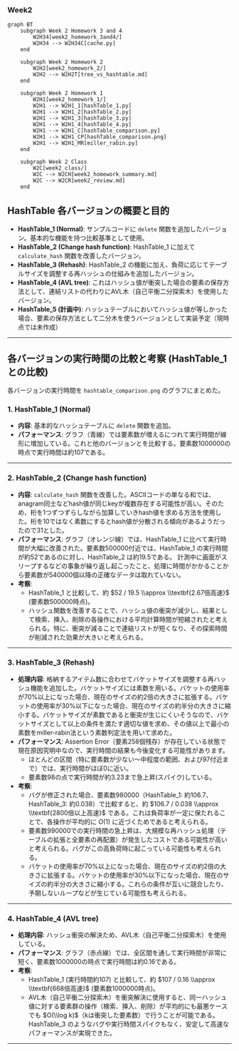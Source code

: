 ### Week2

```mermaid
graph BT
    subgraph Week 2 Homework 3 and 4
        W2H34[week2_homework_3and4/]
        W2H34 --> W2H34C[cache.py]
    end

    subgraph Week 2 Homework 2
        W2H2[week2_homework_2/]
        W2H2 --> W2H2T[tree_vs_hashtable.md]
    end

    subgraph Week 2 Homework 1
        W2H1[week2_homework_1/]
        W2H1 --> W2H1_1[hashTable_1.py]
        W2H1 --> W2H1_2[hashTable_2.py]
        W2H1 --> W2H1_3[hashTable_3.py]
        W2H1 --> W2H1_4[hashTable_4.py]
        W2H1 --> W2H1_C[hashTable_comparison.py]
        W2H1 --> W2H1_CP[hashTable_comparison.png]
        W2H1 --> W2H1_MR[miller_rabin.py]
    end

    subgraph Week 2 Class
        W2C[week2_class/]
        W2C --> W2CH[week2_homework_summary.md]
        W2C --> W2CR[week2_review.md]
    end
```

## HashTable 各バージョンの概要と目的

  * **HashTable\_1 (Normal)**: サンプルコードに `delete` 関数を追加したバージョン。基本的な機能を持つ比較基準として使用。
  * **HashTable\_2 (Change hash function)**: HashTable\_1 に加えて `calculate_hash` 関数を改善したバージョン。
  * **HashTable\_3 (Rehash)**: HashTable\_2 の機能に加え、負荷に応じてテーブルサイズを調整する再ハッシュの仕組みを追加したバージョン。
  * **HashTable\_4 (AVL tree)**: これはハッシュ値が衝突した場合の要素の保存方法として、連結リストの代わりにAVL木（自己平衡二分探索木）を使用したバージョン。
  * **HashTable\_5 (計画中)**: ハッシュテーブルにおいてハッシュ値が等しかった場合、要素の保存方法として二分木を使うバージョンとして実装予定（現時点では未作成）

-----

## 各バージョンの実行時間の比較と考察 (HashTable\_1 との比較)

各バージョンの実行時間を `hashtable_comparison.png` のグラフにまとめた。

### 1\. HashTable\_1 (Normal)

  * **内容**: 基本的なハッシュテーブルに `delete` 関数を追加。
  * **パフォーマンス**: グラフ（青線）では要素数が増えるにつれて実行時間が線形に増加している。これと他のバージョンとを比較する。要素数1000000の時点で実行時間は約107である。

-----

### 2\. HashTable\_2 (Change hash function)

  * **内容**: `calculate_hash` 関数を改善した。ASCIIコードの単なる和では、anagram同士などhash値が同じkeyが複数存在する可能性が高い。そのため、桁を1つずつずらしながら加算していきhash値を求める方法を使用した。桁を10ではなく素数にするとhash値が分散される傾向があるようだったので31とした。
  * **パフォーマンス**: グラフ（オレンジ線）では、HashTable\_1 に比べて実行時間が大幅に改善された。要素数500000付近では、HashTable\_1 の実行時間が約52であるのに対し、HashTable\_2 は約19.5である。
  計測中に画面がスリープするなどの事象が繰り返し起こったこと、処理に時間がかかることから要素数が540000個以降の正確なデータは取れていない。
  * **考察**:
      *  HashTable\_1 と比較して、約 $52 / 19.5 \\approx \\textbf{2.67倍高速}$ (要素数500000時点)。
      * ハッシュ関数を改善することで、ハッシュ値の衝突が減少し、結果として検索、挿入、削除の各操作における平均計算時間が短縮されたと考えられる。特に、衝突が減ることで連結リストが短くなり、その探索時間が削減された効果が大きいと考えられる。

-----

### 3\. HashTable\_3 (Rehash)

  * **処理内容**: 格納するアイテム数に合わせてバケットサイズを調整する再ハッシュ機能を追加した。バケットサイズには素数を用いる。バケットの使用率が70%以上になった場合、現在のサイズの約2倍の大きさに拡張する。バケットの使用率が30%以下になった場合、現在のサイズの約半分の大きさに縮小する。バケットサイズが素数であると衝突が生じにくいそうなので、バケットサイズとして以上の条件を満たす適切な値を求め、その値以上で最小の素数をmiller-rabin法という素数判定法を用いて求めた。
  * **パフォーマンス**: Assertion Error（要素258個残存）が存在している状態で現在原因究明中なので、実行時間の結果も今後変化する可能性があります。
      * ほとんどの区間（特に要素数が少ない～中程度の範囲、および97付近まで）では、実行時間がほぼ0に近い。
      * 要素数98の点で実行時間が約3.23まで急上昇(スパイク)している。
  * **考察**:
      * バグが修正された場合、要素数980000（HashTable\_1: 約106.7、HashTable\_3: 約0.038）で比較すると、約 $106.7 / 0.038 \\approx \\textbf{2800倍以上高速}$ である。これは負荷率が一定に保たれることで、各操作が平均的に $O(1)$ に近づくためであると考えられる。
      * 要素数990000での実行時間の急上昇は、大規模な再ハッシュ処理（テーブルの拡張と全要素の再配置）が発生したコストである可能性が高いと考えられる。バグがこの高負荷時に起こっている可能性も考えられる。
      * バケットの使用率が70%以上になった場合、現在のサイズの約2倍の大きさに拡張する。バケットの使用率が30%以下になった場合、現在のサイズの約半分の大きさに縮小する。これらの条件が互いに競合したり、予期しないループなどが生じている可能性も考えられる。

-----

### 4\. HashTable\_4 (AVL tree)

  * **処理内容**: ハッシュ衝突の解決ため、AVL木（自己平衡二分探索木）を使用している。
  * **パフォーマンス**: グラフ（赤点線）では、全区間を通して実行時間が非常に短く、要素数1000000の時点で実行時間は約0.16である。
  * **考察**:
      * HashTable\_1 (実行時間約107) と比較して、約 $107 / 0.16 \\approx \\textbf{668倍高速}$ (要素数1000000時点)。
      * AVL木（自己平衡二分探索木）を衝突解決に使用すると、同一ハッシュ値に対する要素群の操作（検索、挿入、削除）が平均的にも最悪ケースでも $O(\\log k)$（kは衝突した要素数）で行うことが可能である。HashTable\_3 のようなバグや実行時間スパイクもなく、安定して高速なパフォーマンスが実現できた。

-----
